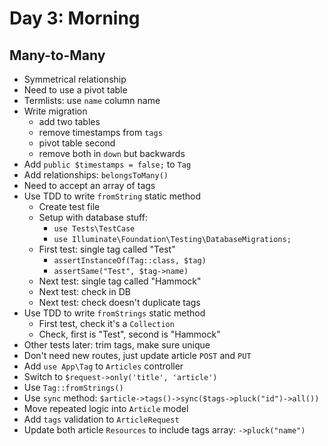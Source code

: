 # Day 3: Morning

## Many-to-Many

- Symmetrical relationship
- Need to use a pivot table
- Termlists: use `name` column name
- Write migration
    - add two tables
    - remove timestamps from `tags`
    - pivot table second
    - remove both in `down` but backwards
- Add `public $timestamps = false;` to `Tag`
- Add relationships: `belongsToMany()`
- Need to accept an array of tags
- Use TDD to write `fromString` static method
    - Create test file
    - Setup with database stuff:
        - `use Tests\TestCase`
        - `use Illuminate\Foundation\Testing\DatabaseMigrations;`
    - First test: single tag called "Test"
        - `assertInstanceOf(Tag::class, $tag)`
        - `assertSame("Test", $tag->name)`
    - Next test: single tag called "Hammock"
    - Next test: check in DB
    - Next test: check doesn't duplicate tags
- Use TDD to write `fromStrings` static method
    - First test, check it's a `Collection`
    - Check, first is "Test", second is "Hammock"
- Other tests later: trim tags, make sure unique
- Don't need new routes, just update article `POST` and `PUT`
- Add `use App\Tag` to `Articles` controller
- Switch to `$request->only('title', 'article')`
- Use `Tag::fromStrings()`
- Use `sync` method: `$article->tags()->sync($tags->pluck("id")->all())`
- Move repeated logic into `Article` model
- Add `tags` validation to `ArticleRequest`
- Update both article `Resources` to include tags array: `->pluck("name")`
